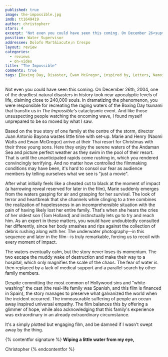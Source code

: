 ```yaml
---
published: true
image: the-impossible.jpg
imdb: tt1649419
author: christopherr 
stars: 4
excerpt: "Not even you could have seen this coming. On December 26<sup>th</sup>, 2004, one of the deadliest natural disasters in history took near apocalyptic levels of life, claiming close to 240,000 souls. In dramatizing the phenomenon, you were responsible for recreating the raging waters of the Boxing Day tsunami that transfix us in <em>The Impossible&rsquo;s</em> cataclysmic event. And like those unsuspecting people watching the oncoming wave, I found myself unprepared to be so moved by what I saw."
position: Water Supervisor
addressee: Dolofo Mart&iacute;n Crespo
layout: review
categories: 
  - reviews
  - on-video
title: "The Impossible"
comments: true
tags: [Boxing Day, Disaster, Ewan McGregor, inspired by, Letters, Namoi Watts, natural, Oscar, The Impossible, true events, true story, tsunami, water]
---
```

Not even you could have seen this coming. On December 26th, 2004, one of the deadliest natural disasters in history took near apocalyptic levels of life, claiming close to 240,000 souls. In dramatizing the phenomenon, you were responsible for recreating the raging waters of the Boxing Day tsunami that transfix us in _The Impossible's_ cataclysmic event. And like those unsuspecting people watching the oncoming wave, I found myself unprepared to be so moved by what I saw.

Based on the true story of one family at the centre of the storm, director Juan Antonio Bayona wastes little time with set-up. Marie and Henry (Naomi Watts and Ewan McGregor) arrive at their Thai resort for Christmas with their three young sons. Here they enjoy the serene waters of the Andaman Sea and picture perfect weather as they swim in the pool of their resort. That is until the unanticipated rapids come rushing in, which you rendered convincingly terrifying. And no matter how controlled the filmmaking conditions may have been, it's hard to consol our fear as audience members by telling ourselves what we see is "just a movie". 

After what initially feels like a cheated cut to black at the moment of impact (a harrowing reveal reserved for later in the film), Marie suddenly emerges from the waters gasping for air and grasping for her survival.  The look of terror and heartbreak that she channels while clinging to a tree combines the realization of hopelessness in an incomprehensible situation with the pain of having likely lost her entire family. That's when she hears the cries of her oldest son (Tom Holland) and instinctually lets go to try and reach him. As an expert in these matters, you would have undoubtedly consulted her differently, since her body smashes and rips against the collection of debris rushing along with her. The underwater photography--in this sequence and later in the film--is truly remarkable, forcing us to recoil with every moment of impact.

The waters eventually calm, but the story never loses its momentum. The two escape the muddy wake of destruction and make their way to a hospital, which only magnifies the scale of the chaos. The fear of water is then replaced by a lack of medical support and a parallel search by other family members. 

Despite committing the most common of Hollywood sins and "white-washing" the cast (the real-life family was Spanish, and this film is financed in Spain), the story manages to preserve what galvanized the world when the incident occurred. The immeasurable suffering of people an ocean away inspired universal empathy. The film balances this by offering a glimmer of hope, while also acknowledging that this family's experience was extraordinary in an already extraordinary circumstance.

It's a simply plotted but engaging film, and be damned if I wasn't swept away by the thing.

{% contentfor signature %}
**Wiping a little water from my eye,**

Christopher
{% endcontentfor %}